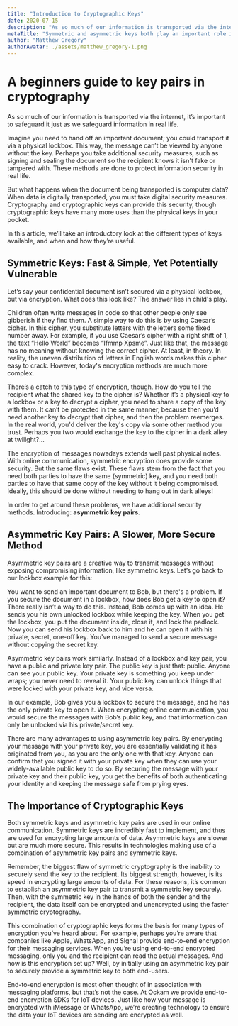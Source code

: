 ```yaml
---
title: "Introduction to Cryptographic Keys"
date: 2020-07-15
description: "As so much of our information is transported via the internet, it’s important to safeguard it. Cryptographic keys make this possible."
metaTitle: "Symmetric and asymmetric keys both play an important role in cryptography, the foundation of Internet security."
author: "Matthew Gregory"
authorAvatar: ./assets/matthew_gregory-1.png
---
```

# A beginners guide to key pairs in cryptography

As so much of our information is transported via the internet, it’s important to safeguard it just as we safeguard information in real life.

Imagine you need to hand off an important document; you could transport it via a physical lockbox. This way, the message can’t be viewed by anyone without the key. Perhaps you take additional security measures, such as signing and sealing the document so the recipient knows it isn't fake or tampered with. These methods are done to protect information security in real life.

But what happens when the document being transported is computer data? When data is digitally transported, you must take digital security measures. Cryptography and cryptographic keys can provide this security, though cryptographic keys have many more uses than the physical keys in your pocket.

In this article, we’ll take an introductory look at the different types of keys available, and when and how they’re useful.

## Symmetric Keys: Fast & Simple, Yet Potentially Vulnerable

Let’s say your confidential document isn’t secured via a physical lockbox, but via encryption. What does this look like? The answer lies in child's play.

Children often write messages in code so that other people only see gibberish if they find them. A simple way to do this is by using Caesar’s cipher. In this cipher, you substitute letters with the letters some fixed number away. For example, if you use Caesar’s cipher with a right shift of 1, the text “Hello World” becomes “Ifmmp Xpsme”. Just like that, the message has no meaning without knowing the correct cipher. At least, in theory. In reality, the uneven distribution of letters in English words makes this cipher easy to crack. However, today's encryption methods are much more complex.

There’s a catch to this type of encryption, though. How do you tell the recipient what the shared key to the cipher is? Whether it’s a physical key to a lockbox or a key to decrypt a cipher, you need to share a copy of the key with them. It can’t be protected in the same manner, because then you’d need another key to decrypt that cipher, and then the problem reemerges. In the real world, you'd deliver the key's copy via some other method you trust. Perhaps you two would exchange the key to the cipher in a dark alley at twilight?...

The encryption of messages nowadays extends well past physical notes. With online communication, symmetric encryption does provide some security. But the same flaws exist. These flaws stem from the fact that you need both parties to have the same (symmetric) key, and you need both parties to have that same copy of the key without it being compromised. Ideally, this should be done without needing to hang out in dark alleys!

In order to get around these problems, we have additional security methods. Introducing: **asymmetric key pairs**.

## Asymmetric Key Pairs: A Slower, More Secure Method

Asymmetric key pairs are a creative way to transmit messages without exposing compromising information, like symmetric keys. Let’s go back to our lockbox example for this:

You want to send an important document to Bob, but there's a problem. If you secure the document in a lockbox, how does Bob get a key to open it? There really isn’t a way to do this. Instead, Bob comes up with an idea. He sends you his own unlocked lockbox while keeping the key. When you get the lockbox, you put the document inside, close it, and lock the padlock. Now you can send his lockbox back to him and he can open it with his private, secret, one-off key. You've managed to send a secure message without copying the secret key.

Asymmetric key pairs work similarly. Instead of a lockbox and key pair, you have a public and private key pair. The public key is just that: public. Anyone can see your public key. Your private key is something you keep under wraps; you never need to reveal it. Your public key can unlock things that were locked with your private key, and vice versa.

In our example, Bob gives you a lockbox to secure the message, and he has the only private key to open it. When encrypting online communication, you would secure the messages with Bob’s public key, and that information can only be unlocked via his private/secret key.

There are many advantages to using asymmetric key pairs. By encrypting your message with your private key, you are essentially validating it has originated from you, as you are the only one with that key. Anyone can confirm that you signed it with your private key when they can use your widely-available public key to do so. By securing the message with your private key and their public key, you get the benefits of both authenticating your identity and keeping the message safe from prying eyes.

## The Importance of Cryptographic Keys

Both symmetric keys and asymmetric key pairs are used in our online communication. Symmetric keys are incredibly fast to implement, and thus are used for encrypting large amounts of data. Asymmetric keys are slower but are much more secure. This results in technologies making use of a combination of asymmetric key pairs and symmetric keys.

Remember, the biggest flaw of symmetric cryptography is the inability to securely send the key to the recipient. Its biggest strength, however, is its speed in encrypting large amounts of data. For these reasons, it’s common to establish an asymmetric key pair to transmit a symmetric key securely. Then, with the symmetric key in the hands of both the sender and the recipient, the data itself can be encrypted and unencrypted using the faster symmetric cryptography.

This combination of cryptographic keys forms the basis for many types of encryption you’ve heard about. For example, perhaps you’re aware that companies like Apple, WhatsApp, and Signal provide end-to-end encryption for their messaging services. When you’re using end-to-end encrypted messaging, only you and the recipient can read the actual messages. And how is this encryption set up? Well, by initially using an asymmetric key pair to securely provide a symmetric key to both end-users.

End-to-end encryption is most often thought of in association with messaging platforms, but that’s not the case. At Ockam we provide end-to-end encryption SDKs for IoT devices. Just like how your message is encrypted with iMessage or WhatsApp, we’re creating technology to ensure the data your IoT devices are sending are encrypted as well. 
